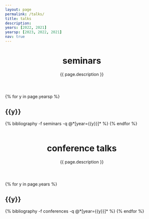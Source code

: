 ```yaml
---
layout: page
permalink: /talks/
title: talks
description: 
years: [2022, 2021]
yearsp: [2023, 2022, 2021]
nav: true
---
```

<div class="publications">
  <header class="post-header">
    <h1 class="post-title">seminars</h1>
    <p class="post-description">{{ page.description }}</p>
  </header>

  <article>

{% for y in page.yearsp %}
  <h2 class="year">{{y}}</h2>
  {% bibliography -f seminars -q @*[year={{y}}]* %}
{% endfor %}
  </article>
  
  </div>
<div class="publications">
  <header class="post-header" style="margin-top:1.5cm;">
    <h1 class="post-title">conference talks</h1>
    <p class="post-description">{{ page.description }}</p>
  </header>
</div>

  <article>
  <div class="publications">
    {% for y in page.years %}
  <h2 class="year">{{y}}</h2>
  {% bibliography -f conferences -q @*[year={{y}}]* %}
{% endfor %}
</div>
  </article>

